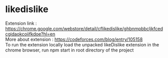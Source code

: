 # likedislike
Extension link : https://chrome.google.com/webstore/detail/cflikedislike/ghbnmpbbcljkfcedcgidaokcoiifkdoe?hl=en <br>
More about extension : https://codeforces.com/blog/entry/105158 <br>
To run the extension locally load the unpacked likeDislike extension in the chrome browser, run npm start in root directory of the project
